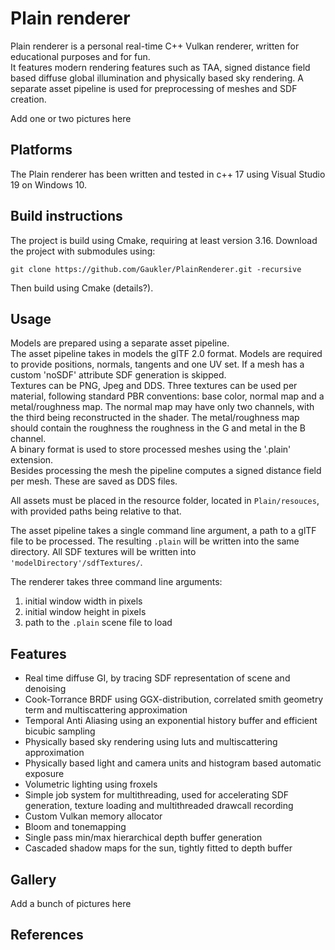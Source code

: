 # Plain renderer

Plain renderer is a personal real-time C++ Vulkan renderer, written for educational purposes and for fun.  
It features modern rendering features such as TAA, signed distance field based diffuse global illumination and physically based sky rendering. 
A separate asset pipeline is used for preprocessing of meshes and SDF creation.

Add one or two pictures here

## Platforms

The Plain renderer has been written and tested in c++ 17 using Visual Studio 19 on Windows 10.

## Build instructions

The project is build using Cmake, requiring at least version 3.16. 
Download the project with submodules using: 
```
git clone https://github.com/Gaukler/PlainRenderer.git -recursive
```
Then build using Cmake (details?).

## Usage

Models are prepared using a separate asset pipeline.  
The asset pipeline takes in models the glTF 2.0 format. Models are required to provide positions, normals, tangents and one UV set. If a mesh has a custom 'noSDF' attribute SDF generation is skipped.   
Textures can be PNG, Jpeg and DDS. Three textures can be used per material, following standard PBR conventions: base color, normal map and a metal/roughness map. The normal map may have only two channels, with the third being reconstructed in the shader. The metal/roughness map should contain the roughness the roughness in the G and metal in the B channel.  
A binary format is used to store processed meshes using the '.plain' extension.  
Besides processing the mesh the pipeline computes a signed distance field per mesh. These are saved as DDS files.  

All assets must be placed in the resource folder, located in ```Plain/resouces```, with provided paths being relative to that.

The asset pipeline takes a single command line argument, a path to a glTF file to be processed. The resulting ```.plain``` will be written into the same directory. All SDF textures will be written into ```'modelDirectory'/sdfTextures/```.  

The renderer takes three command line arguments:
 1. initial window width in pixels
 2. initial window height in pixels
 3. path to the ```.plain``` scene file to load 

## Features

* Real time diffuse GI, by tracing SDF representation of scene and denoising
* Cook-Torrance BRDF using GGX-distribution, correlated smith geometry term and multiscattering approximation
* Temporal Anti Aliasing using an exponential history buffer and efficient bicubic sampling
* Physically based sky rendering using luts and multiscattering approximation
* Physically based light and camera units and histogram based automatic exposure 
* Volumetric lighting using froxels
* Simple job system for multithreading, used for accelerating SDF generation, texture loading and multithreaded drawcall recording
* Custom Vulkan memory allocator
* Bloom and tonemapping
* Single pass min/max hierarchical depth buffer generation
* Cascaded shadow maps for the sun, tightly fitted to depth buffer

## Gallery

Add a bunch of pictures here

## References
